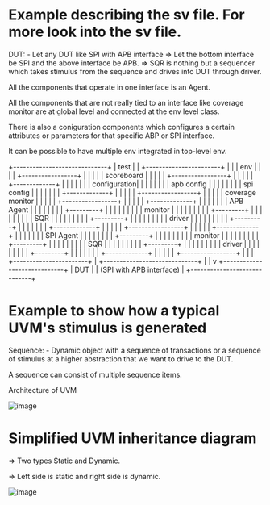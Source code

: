 # Example describing the sv file. For more look into the sv file.

DUT: - Let any DUT like SPI with APB interface
=> Let the bottom interface be SPI and the above interface be APB.
=> SQR is nothing but a sequencer which takes stimulus from the sequence and drives into DUT through driver.

All the components that operate in one interface is an Agent.

All the components that are not really tied to an interface like coverage monitor are at global level and connected at the env level class.

There is also a coniguration components which configures a certain attributes or parameters for that specific ABP or SPI interface.

It can be possible to have multiple env integrated in top-level env.

+-----------------------------+
|           test              |
|  +-----------------------+  |
|  |         env           |  |
|  |  +-----------------+  |  |
|  |  |  scoreboard     |  |  |
|  |  +-----------------+  |  |
|  |  |  +-------------+ |  |  |
|  |  |  | configuration| |  |  |
|  |  |  | apb config   | |  |  |
|  |  |  | spi config   | |  |  |
|  |  |  +-------------+ |  |  |
|  |  +-----------------+  |  |
|  |  | coverage monitor |  |  |
|  |  +-----------------+  |  |
|  |  |  +-------------+ |  |  |
|  |  |  | APB Agent   | |  |  |
|  |  |  | +---------+ | |  |  |
|  |  |  | | monitor | | |  |  |
|  |  |  | +---------+ | |  |  |
|  |  |  | | SQR     | | |  |  |
|  |  |  | +---------+ | |  |  |
|  |  |  | | driver  | | |  |  |
|  |  |  | +---------+ | |  |  |
|  |  |  +-------------+ |  |  |
|  |  +-----------------+  |  |
|  |  |  +-------------+ |  |  |
|  |  |  | SPI Agent   | |  |  |
|  |  |  | +---------+ | |  |  |
|  |  |  | | monitor | | |  |  |
|  |  |  | +---------+ | |  |  |
|  |  |  | | SQR     | | |  |  |
|  |  |  | +---------+ | |  |  |
|  |  |  | | driver  | | |  |  |
|  |  |  | +---------+ | |  |  |
|  |  |  +-------------+ |  |  |
|  |  +-----------------+  |  |
|  +-----------------------+  |
+-----------------------------+
            |
            |
            v
+-----------------------------+
|            DUT              |
| (SPI with APB interface)    |
+-----------------------------+


# Example to show how a typical UVM's stimulus is generated

Sequence: - Dynamic object with a sequence of transactions or a sequence of stimulus at a higher abstraction that we want to drive to the DUT.

A sequence can consist of multiple sequence items.

Architecture of UVM

![image](https://github.com/user-attachments/assets/8cec9763-4a75-4659-bc80-180068e31b42)

# Simplified UVM inheritance diagram

=> Two types Static and Dynamic.

=> Left side is static and right side is dynamic.

![image](https://github.com/user-attachments/assets/d533d6c2-caf0-4183-9bcd-59685a234104)



